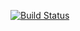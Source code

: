 [![Build Status](https://travis-ci.org/philpill/BloodBowlNation.svg?branch=master)](https://travis-ci.org/philpill/BloodBowlNation)